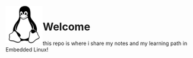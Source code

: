 <img src="./images/linux-svgrepo-com.svg" align=left width=100 /> 

# Welcome 
this repo is where i share my notes and my learning path in Embedded Linux!
